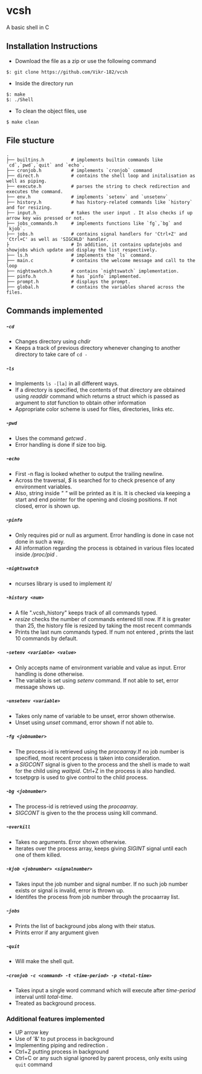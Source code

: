 # vcsh
A basic shell in C

## Installation Instructions
- Download the file as a zip or use the following command <br/>
```
$: git clone https://github.com/Vikr-182/vcsh 
```
- Inside the directory run  <br/>
```
$: make
$: ./Shell
 ```
- To clean the object files, use <br/> 
```
$ make clean
```

## File stucture 
    .
    ├── builtins.h          # implements builtin commands like `cd`,`pwd`,`quit` and `echo`. 
    ├── cronjob.h           # implements `cronjob` command
    ├── direct.h            # contains the shell loop and initalisation as well as piping.
    ├── execute.h           # parses the string to check redirection and executes the command.
    ├── env.h               # implements `setenv` and `unsetenv`
    ├── history.h           # has history-related commands like `history` and for resizing.
    ├── input.h_            # takes the user input . It also checks if up arrow key was pressed or not.
    ├── jobs_commands.h     # implements functions like `fg`,`bg` and `kjob`.
    ├── jobs.h              # contains signal handlers for 'Ctrl+Z' and 'Ctrl+C' as well as 'SIGCHLD' handler. 
    ├                       # In addition, it contains updatejobs and showjobs which update and display the list respectively.
    ├── ls.h                # implements the `ls` command.
    ├── main.c              # contains the welcome message and call to the loop
    ├── nightswatch.h       # contains `nightswatch` implementation.
    ├── pinfo.h             # has `pinfo` implemented.
    ├── prompt.h            # displays the prompt.
    ├── global.h            # contains the variables shared across the files.

## Commands implemented
##### -`cd`
- Changes directory using _chdir_
- Keeps a track of previous directory whenever changing to another directory to take care of `cd -`

##### -`ls`
- Implements `ls -[la]` in all different ways.
- If a directory is specified, the contents of that directory are obtained using _readdir_ command which returns a struct which is passed as argument to _stat_ function to obtain other information
- Appropriate color scheme is used for files, directories, links etc.

##### -`pwd`
- Uses the command _getcwd_ .
- Error handling is done if size too big.

##### -`echo`
- First -n flag is looked whether to output the trailing newline.
- Across the traversal, _$_ is searched for to check presence of any environment variables.
- Also, string inside _" "_ will be printed as it is. It is checked via keeping a start and end pointer for the opening and closing positions. If not closed, error is shown up.

##### -`pinfo`
- Only requires pid or null as argument. Error handling is done in case not done in such a way.
- All information regarding the process is obtained in various files located inside _/proc/pid_ .

##### -`nightswatch`
- ncurses library is used to implement it/

##### -`history <num>`
- A file ".vcsh\_history" keeps track of all commands typed. 
- _resize_ checks the number of commands entered till now. If it is greater than 25, the history file is resized by taking the most recent commands
- Prints the last num commands typed. If num not entered , prints the last 10 commands by default.

##### -`setenv <variable> <value>`
- Only accepts name of environment variable and value as input. Error handling is done otherwise.
- The variable is set using _setenv_ command. If not able to set, error message shows up.

##### -`unsetenv <variable>`
- Takes only name of variable to be unset, error shown otherwise. 
- Unset using _unset_ command, error shown if not able to.

##### -`fg <jobnumber>`
- The process\-id is retrieved using the _procaarray_.If no job number is specified, most recent process is taken into consideration.
- a _SIGCONT_ signal is given to the process and the shell is made to wait for the child using _waitpid_.  Ctrl+Z in the process is also handled.
- tcsetpgrp is used to give control to the child process.

##### -`bg <jobnumber>`
- The process\-id is retrieved using the _procaarray_.
- _SIGCONT_ is given to the the process using kill command.

##### -`overkill`
- Takes no arguments. Error shown otherwise.
- Iterates over the process array, keeps giving _SIGINT_ signal until each one of them killed.

##### -`kjob <jobnumber> <signalnumber>`
- Takes input the job number and signal number. If no such job number exists or signal is invalid, error is thrown up.
- Identifes the process from job number through the procaarray list.

##### -`jobs`
- Prints the list of background jobs along with their status.
- Prints error if any argument given

##### -`quit`
- Will make the shell quit.

##### -`cronjob -c <command> -t <time-period> -p <total-time>`
- Takes input a single word command which will execute after _time-period_ interval until _total-time_.
- Treated as background process.

### Additional features implemented
- UP arrow key
- Use of '&' to put process in background
- Implementing piping and redirection .
- Ctrl+Z putting process in background
- Ctrl+C or any such signal ignored by parent process, only exits using `quit` command
